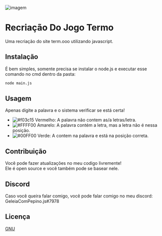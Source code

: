 ![imagem](https://i.imgur.com/aGWj48Y.png)
# Recriação Do Jogo Termo
Uma recriação do site term.ooo utilizando javascript.

## Instalação

É bem simples, somente precisa se instalar o node.js e executar esse comando no cmd dentro da pasta:

```bash
node main.js
```

## Usagem

Apenas digite a palavra e o sistema verificar se está certa!</br>

- ![#f03c15](https://via.placeholder.com/15/f03c15/f03c15.png) Vermelho: A palavra não contem as/a letras/letra.
- ![#FFFF00](https://via.placeholder.com/15/FFFF00/FFFF00.png) Amarelo: A palavra contém a letra, mas a letra não é nessa posição.
- ![#00FF00](https://via.placeholder.com/15/00FF00/00FF00.png) Verde: A contem na palavra e está na posição correta.
 
## Contribuição
Você pode fazer atualizações no meu codigo livremente!</br>
Ele é open source e você também pode se basear nele.</br>

## Discord

Caso você queira falar comigo, você pode falar comigo no meu discord:</br>
GeleiaComPepino.js#7978</br>

## Licença
[GNU](https://www.gnu.org/licenses/)

